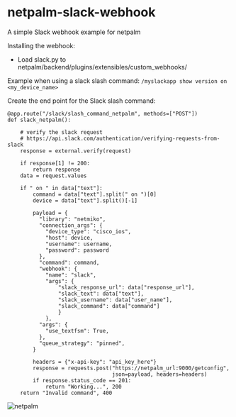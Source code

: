 # netpalm-slack-webhook
A simple Slack webhook example for netpalm

Installing the webhook:
- Load slack.py to netpalm/backend/plugins/extensibles/custom_webhooks/

Example when using a slack slash command: 
`/myslackapp show version on <my_device_name>`

Create the end point for the Slack slash command:
```
@app.route("/slack/slash_command_netpalm", methods=["POST"])
def slack_netpalm():

    # verify the slack request
    # https://api.slack.com/authentication/verifying-requests-from-slack
    response = external.verify(request)

    if response[1] != 200:
        return response
    data = request.values

    if " on " in data["text"]:
        command = data["text"].split(" on ")[0]
        device = data["text"].split()[-1]

        payload = {
          "library": "netmiko",
          "connection_args": {
            "device_type": "cisco_ios",
            "host": device,
            "username": username,
            "password": password
          },
          "command": command,
          "webhook": {
            "name": "slack",
            "args": {
                "slack_response_url": data["response_url"],
                "slack_text": data["text"],
                "slack_username": data["user_name"],
                "slack_command": data["command"]
                }
            },
          "args": {
            "use_textfsm": True,
          },
          "queue_strategy": "pinned",
        }

        headers = {"x-api-key": "api_key_here"}
        response = requests.post("https://netpalm_url:9000/getconfig",
                                 json=payload, headers=headers)
        if response.status_code == 201:
            return "Working...", 200
    return "Invalid command", 400
```


![netpalm](https://user-images.githubusercontent.com/41154665/116525235-38877f00-a8d0-11eb-8ea6-cc79da542cd3.gif)
